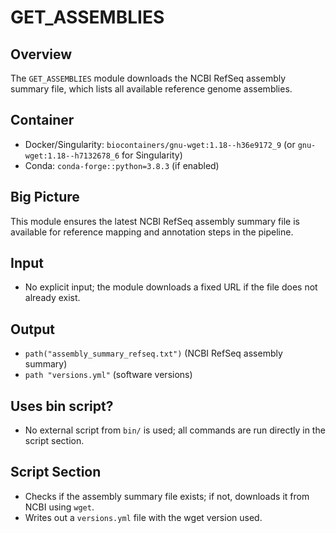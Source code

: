# GET_ASSEMBLIES

## Overview
The `GET_ASSEMBLIES` module downloads the NCBI RefSeq assembly summary file, which lists all available reference genome assemblies.

## Container
- Docker/Singularity: `biocontainers/gnu-wget:1.18--h36e9172_9` (or `gnu-wget:1.18--h7132678_6` for Singularity)
- Conda: `conda-forge::python=3.8.3` (if enabled)

## Big Picture
This module ensures the latest NCBI RefSeq assembly summary file is available for reference mapping and annotation steps in the pipeline.

## Input
- No explicit input; the module downloads a fixed URL if the file does not already exist.

## Output
- `path("assembly_summary_refseq.txt")` (NCBI RefSeq assembly summary)
- `path "versions.yml"` (software versions)

## Uses bin script?
- No external script from `bin/` is used; all commands are run directly in the script section.

## Script Section
- Checks if the assembly summary file exists; if not, downloads it from NCBI using `wget`.
- Writes out a `versions.yml` file with the wget version used.
